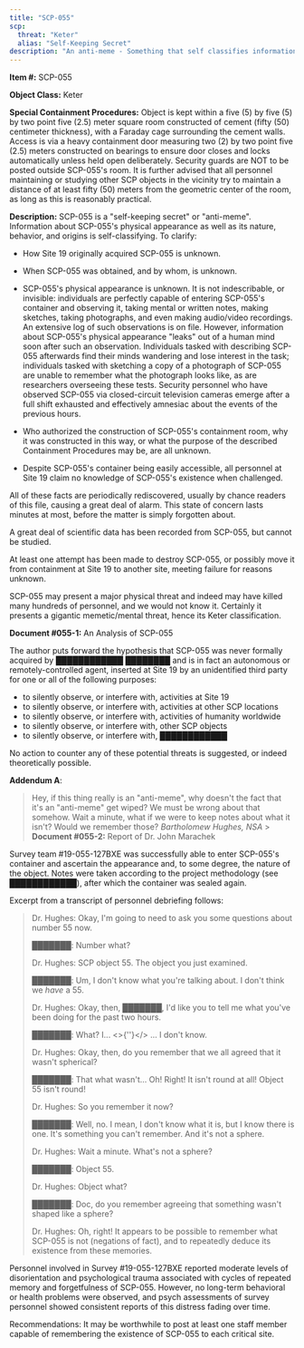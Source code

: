 ```yaml
---
title: "SCP-055"
scp:
  threat: "Keter"
  alias: "Self-Keeping Secret"
description: "An anti-meme - Something that self classifies information about itself."
---
```


**Item #:** SCP-055

**Object Class:** Keter

**Special Containment Procedures:** Object is kept within a five (5) by five (5) by two point five (2.5) meter square room constructed of cement (fifty (50) centimeter thickness), with a Faraday cage surrounding the cement walls. Access is via a heavy containment door measuring two (2) by two point five (2.5) meters constructed on bearings to ensure door closes and locks automatically unless held open deliberately. Security guards are NOT to be posted outside SCP-055's room. It is further advised that all personnel maintaining or studying other SCP objects in the vicinity try to maintain a distance of at least fifty (50) meters from the geometric center of the room, as long as this is reasonably practical.

**Description:** SCP-055 is a "self-keeping secret" or "anti-meme". Information about SCP-055's physical appearance as well as its nature, behavior, and origins is self-classifying. To clarify:

- How Site 19 originally acquired SCP-055 is unknown.

- When SCP-055 was obtained, and by whom, is unknown.

- SCP-055's physical appearance is unknown. It is not indescribable, or invisible: individuals are perfectly capable of entering SCP-055's container and observing it, taking mental or written notes, making sketches, taking photographs, and even making audio/video recordings. An extensive log of such observations is on file. However, information about SCP-055's physical appearance "leaks" out of a human mind soon after such an observation. Individuals tasked with describing SCP-055 afterwards find their minds wandering and lose interest in the task; individuals tasked with sketching a copy of a photograph of SCP-055 are unable to remember what the photograph looks like, as are researchers overseeing these tests. Security personnel who have observed SCP-055 via closed-circuit television cameras emerge after a full shift exhausted and effectively amnesiac about the events of the previous hours.

- Who authorized the construction of SCP-055's containment room, why it was constructed in this way, or what the purpose of the described Containment Procedures may be, are all unknown.

- Despite SCP-055's container being easily accessible, all personnel at Site 19 claim no knowledge of SCP-055's existence when challenged.

All of these facts are periodically rediscovered, usually by chance readers of this file, causing a great deal of alarm. This state of concern lasts minutes at most, before the matter is simply forgotten about.

A great deal of scientific data has been recorded from SCP-055, but cannot be studied.

At least one attempt has been made to destroy SCP-055, or possibly move it from containment at Site 19 to another site, meeting failure for reasons unknown.

SCP-055 may present a major physical threat and indeed may have killed many hundreds of personnel, and we would not know it. Certainly it presents a gigantic memetic/mental threat, hence its Keter classification.

**Document #055-1:** An Analysis of SCP-055

The author puts forward the hypothesis that SCP-055 was never formally acquired by ████████████ ████████ and is in fact an autonomous or remotely-controlled agent, inserted at Site 19 by an unidentified third party for one or all of the following purposes:

- to silently observe, or interfere with, activities at Site 19
- to silently observe, or interfere with, activities at other SCP locations
- to silently observe, or interfere with, activities of humanity worldwide
- to silently observe, or interfere with, other SCP objects
- to silently observe, or interfere with, ████████████

No action to counter any of these potential threats is suggested, or indeed theoretically possible.

**Addendum A**:

> Hey, if this thing really is an "anti-meme", why doesn't the fact that it's an "anti-meme" get wiped? We must be wrong about that somehow. Wait a minute, what if we were to keep notes about what it isn't? Would we remember those? _Bartholomew Hughes, NSA_ > **Document #055-2:** Report of Dr. John Marachek

Survey team #19-055-127BXE was successfully able to enter SCP-055's container and ascertain the appearance and, to some degree, the nature of the object. Notes were taken according to the project methodology (see ████████████), after which the container was sealed again.

Excerpt from a transcript of personnel debriefing follows:

> Dr. Hughes: Okay, I'm going to need to ask you some questions about number 55 now.
>
> ███████: Number what?
>
> Dr. Hughes: SCP object 55. The object you just examined.
>
> ███████: Um, I don't know what you're talking about. I don't think we _have_ a 55.
>
> Dr. Hughes: Okay, then, ███████, I'd like you to tell me what you've been doing for the past two hours.
>
> ███████: What? I... <>{'<subject appears uncomfortable>'}</> ... I don't know.
>
> Dr. Hughes: Okay, then, do you remember that we all agreed that it wasn't spherical?
>
> ███████: That what wasn't... Oh! Right! It isn't round at all! Object 55 isn't round!
>
> Dr. Hughes: So you remember it now?
>
> ███████: Well, no. I mean, I don't know what it is, but I know there is one. It's something you can't remember. And it's not a sphere.
>
> Dr. Hughes: Wait a minute. What's not a sphere?
>
> ███████: Object 55.
>
> Dr. Hughes: Object what?
>
> ███████: Doc, do you remember agreeing that something wasn't shaped like a sphere?
>
> Dr. Hughes: Oh, right!
> It appears to be possible to remember what SCP-055 is not (negations of fact), and to repeatedly deduce its existence from these memories.

Personnel involved in Survey #19-055-127BXE reported moderate levels of disorientation and psychological trauma associated with cycles of repeated memory and forgetfulness of SCP-055. However, no long-term behavioral or health problems were observed, and psych assessments of survey personnel showed consistent reports of this distress fading over time.

Recommendations: It may be worthwhile to post at least one staff member capable of remembering the existence of SCP-055 to each critical site.
